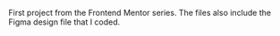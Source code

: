 First project from the Frontend Mentor series. The files also include the Figma design file that I coded.
